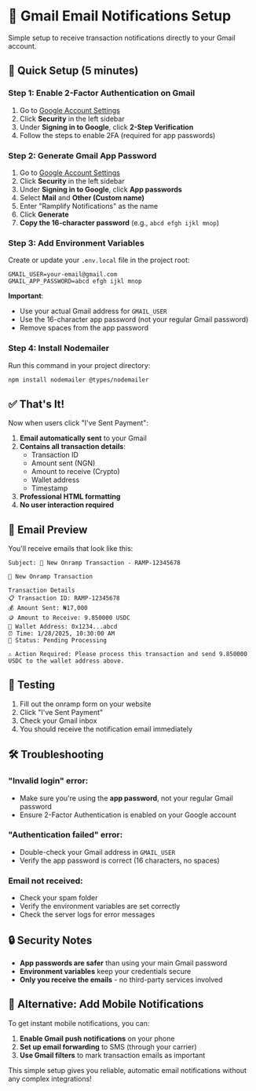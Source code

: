 # 📧 Gmail Email Notifications Setup

Simple setup to receive transaction notifications directly to your Gmail account.

## 🚀 Quick Setup (5 minutes)

### Step 1: Enable 2-Factor Authentication on Gmail

1. Go to [Google Account Settings](https://myaccount.google.com/)
2. Click **Security** in the left sidebar
3. Under **Signing in to Google**, click **2-Step Verification**
4. Follow the steps to enable 2FA (required for app passwords)

### Step 2: Generate Gmail App Password

1. Go to [Google Account Settings](https://myaccount.google.com/)
2. Click **Security** in the left sidebar
3. Under **Signing in to Google**, click **App passwords**
4. Select **Mail** and **Other (Custom name)**
5. Enter "Ramplify Notifications" as the name
6. Click **Generate**
7. **Copy the 16-character password** (e.g., `abcd efgh ijkl mnop`)

### Step 3: Add Environment Variables

Create or update your `.env.local` file in the project root:

```env
GMAIL_USER=your-email@gmail.com
GMAIL_APP_PASSWORD=abcd efgh ijkl mnop
```

**Important**: 
- Use your actual Gmail address for `GMAIL_USER`
- Use the 16-character app password (not your regular Gmail password)
- Remove spaces from the app password

### Step 4: Install Nodemailer

Run this command in your project directory:

```bash
npm install nodemailer @types/nodemailer
```

## ✅ That's It!

Now when users click "I've Sent Payment":

1. **Email automatically sent** to your Gmail
2. **Contains all transaction details**:
   - Transaction ID
   - Amount sent (NGN)
   - Amount to receive (Crypto)
   - Wallet address
   - Timestamp
3. **Professional HTML formatting**
4. **No user interaction required**

## 📧 Email Preview

You'll receive emails that look like this:

```
Subject: 🚀 New Onramp Transaction - RAMP-12345678

🚀 New Onramp Transaction

Transaction Details
📋 Transaction ID: RAMP-12345678
💰 Amount Sent: ₦17,000
🪙 Amount to Receive: 9.850000 USDC
📱 Wallet Address: 0x1234...abcd
⏰ Time: 1/28/2025, 10:30:00 AM
🔄 Status: Pending Processing

⚠️ Action Required: Please process this transaction and send 9.850000 USDC to the wallet address above.
```

## 🔧 Testing

1. Fill out the onramp form on your website
2. Click "I've Sent Payment"
3. Check your Gmail inbox
4. You should receive the notification email immediately

## 🛠️ Troubleshooting

### "Invalid login" error:
- Make sure you're using the **app password**, not your regular Gmail password
- Ensure 2-Factor Authentication is enabled on your Google account

### "Authentication failed" error:
- Double-check your Gmail address in `GMAIL_USER`
- Verify the app password is correct (16 characters, no spaces)

### Email not received:
- Check your spam folder
- Verify the environment variables are set correctly
- Check the server logs for error messages

## 🔒 Security Notes

- **App passwords are safer** than using your main Gmail password
- **Environment variables** keep your credentials secure
- **Only you receive the emails** - no third-party services involved

## 📱 Alternative: Add Mobile Notifications

To get instant mobile notifications, you can:

1. **Enable Gmail push notifications** on your phone
2. **Set up email forwarding** to SMS (through your carrier)
3. **Use Gmail filters** to mark transaction emails as important

This simple setup gives you reliable, automatic email notifications without any complex integrations!
